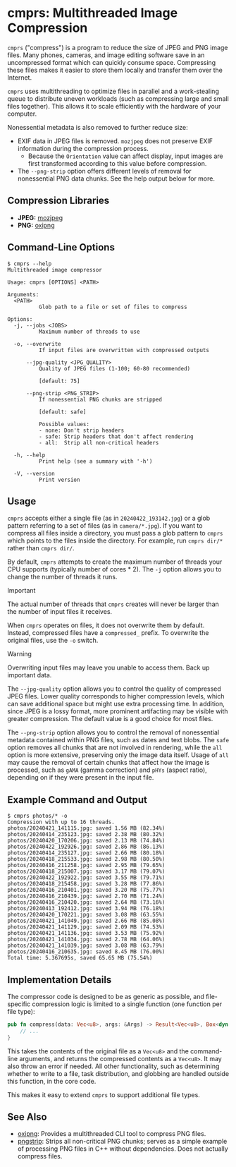 # cmprs: Multithreaded Image Compression

`cmprs` ("compress") is a program to reduce the size of JPEG and PNG image files. Many phones, cameras, and image editing software save in an uncompressed format which can quickly consume space. Compressing these files makes it easier to store them locally and transfer them over the Internet.

`cmprs` uses multithreading to optimize files in parallel and a work-stealing queue to distribute uneven workloads (such as compressing large and small files together). This allows it to scale efficiently with the hardware of your computer.

Nonessential metadata is also removed to further reduce size:

- EXIF data in JPEG files is removed. `mozjpeg` does not preserve EXIF information during the compression process.
  - Because the `Orientation` value can affect display, input images are first transformed according to this value before compression.
- The `--png-strip` option offers different levels of removal for nonessential PNG data chunks. See the help output below for more.

## Compression Libraries

- **JPEG:** [mozjpeg](https://crates.io/crates/mozjpeg)
- **PNG:** [oxipng](https://github.com/shssoichiro/oxipng)

## Command-Line Options

```text
$ cmprs --help
Multithreaded image compressor

Usage: cmprs [OPTIONS] <PATH>

Arguments:
  <PATH>
          Glob path to a file or set of files to compress

Options:
  -j, --jobs <JOBS>
          Maximum number of threads to use

  -o, --overwrite
          If input files are overwritten with compressed outputs

      --jpg-quality <JPG_QUALITY>
          Quality of JPEG files (1-100; 60-80 recommended)

          [default: 75]

      --png-strip <PNG_STRIP>
          If nonessential PNG chunks are stripped

          [default: safe]

          Possible values:
          - none: Don't strip headers
          - safe: Strip headers that don't affect rendering
          - all:  Strip all non-critical headers

  -h, --help
          Print help (see a summary with '-h')

  -V, --version
          Print version
```

## Usage

`cmprs` accepts either a single file (as in `20240422_193142.jpg`) or a glob pattern referring to a set of files (as in `camera/*.jpg`). If you want to compress all files inside a directory, you must pass a glob pattern to `cmprs` which points to the files inside the directory. For example, run `cmprs dir/*` rather than `cmprs dir/`.

By default, `cmprs` attempts to create the maximum number of threads your CPU supports (typically number of cores * 2). The `-j` option allows you to change the number of threads it runs.

> [!IMPORTANT]
> The actual number of threads that `cmprs` creates will never be larger than the number of input files it receives.

When `cmprs` operates on files, it does not overwrite them by default. Instead, compressed files have a `compressed_` prefix. To overwrite the original files, use the `-o` switch.

> [!WARNING]
> Overwriting input files may leave you unable to access them. Back up important data.

The `--jpg-quality` option allows you to control the quality of compressed JPEG files. Lower quality corresponds to higher compression levels, which can save additional space but might use extra processing time. In addition, since JPEG is a lossy format, more prominent artifacting may be visible with greater compression. The default value is a good choice for most files.

The `--png-strip` option allows you to control the removal of nonessential metadata contained within PNG files, such as dates and text blobs. The `safe` option removes all chunks that are not involved in rendering, while the `all` option is more extensive, preserving only the image data itself. Usage of `all` may cause the removal of certain chunks that affect how the image is processed, such as `gAMA` (gamma correction) and `pHYs` (aspect ratio), depending on if they were present in the input file.

## Example Command and Output

```text
$ cmprs photos/* -o
Compression with up to 16 threads.
photos/20240421_141115.jpg: saved 1.56 MB (82.34%)
photos/20240414_235123.jpg: saved 2.38 MB (80.32%)
photos/20240420_170206.jpg: saved 2.13 MB (74.84%)
photos/20240422_192926.jpg: saved 2.86 MB (86.13%)
photos/20240414_235127.jpg: saved 2.66 MB (80.18%)
photos/20240418_215533.jpg: saved 2.98 MB (80.50%)
photos/20240416_211258.jpg: saved 2.95 MB (79.65%)
photos/20240418_215007.jpg: saved 3.17 MB (79.07%)
photos/20240422_192922.jpg: saved 3.55 MB (79.71%)
photos/20240418_215458.jpg: saved 3.28 MB (77.86%)
photos/20240416_210401.jpg: saved 3.20 MB (75.77%)
photos/20240416_210439.jpg: saved 2.70 MB (71.24%)
photos/20240416_210420.jpg: saved 2.64 MB (73.16%)
photos/20240413_192412.jpg: saved 3.94 MB (76.18%)
photos/20240420_170221.jpg: saved 3.08 MB (63.55%)
photos/20240421_141049.jpg: saved 2.66 MB (85.08%)
photos/20240421_141129.jpg: saved 2.09 MB (74.53%)
photos/20240421_141136.jpg: saved 3.53 MB (75.92%)
photos/20240421_141034.jpg: saved 2.78 MB (64.06%)
photos/20240421_141039.jpg: saved 3.08 MB (63.79%)
photos/20240416_210635.jpg: saved 8.45 MB (76.00%)
Total time: 5.367695s, saved 65.65 MB (75.54%)
```

## Implementation Details

The compressor code is designed to be as generic as possible, and file-specific compression logic is limited to a single function (one function per file type):

```rust
pub fn compress(data: Vec<u8>, args: &Args) -> Result<Vec<u8>, Box<dyn std::error::Error>> {
    // ...
}
```

This takes the contents of the original file as a `Vec<u8>` and the command-line arguments, and returns the compressed contents as a `Vec<u8>`. It may also throw an error if needed. All other functionality, such as determining whether to write to a file, task distribution, and globbing are handled outside this function, in the core code.

This makes it easy to extend `cmprs` to support additional file types.

## See Also

- [oxipng](https://github.com/shssoichiro/oxipng): Provides a multithreaded CLI tool to compress PNG files.
- [pngstrip](https://github.com/AidanSun05/pngstrip): Strips all non-critical PNG chunks; serves as a simple example of processing PNG files in C++ without dependencies. Does not actually compress files.
